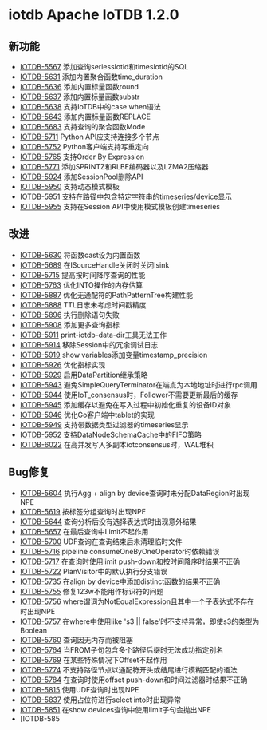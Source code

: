 # iotdb Apache IoTDB 1.2.0

## 新功能

- [IOTDB-5567](https://issues.apache.org/jira/browse/IOTDB-5567) 添加查询seriesslotid和timeslotid的SQL
- [IOTDB-5631](https://issues.apache.org/jira/browse/IOTDB-5631) 添加内置聚合函数time_duration
- [IOTDB-5636](https://issues.apache.org/jira/browse/IOTDB-5636) 添加内置标量函数round
- [IOTDB-5637](https://issues.apache.org/jira/browse/IOTDB-5637) 添加内置标量函数substr
- [IOTDB-5638](https://issues.apache.org/jira/browse/IOTDB-5638) 支持IoTDB中的case when语法
- [IOTDB-5643](https://issues.apache.org/jira/browse/IOTDB-5643) 添加内置标量函数REPLACE
- [IOTDB-5683](https://issues.apache.org/jira/browse/IOTDB-5683) 支持查询的聚合函数Mode
- [IOTDB-5711](https://issues.apache.org/jira/browse/IOTDB-5711) Python API应支持连接多个节点
- [IOTDB-5752](https://issues.apache.org/jira/browse/IOTDB-5752) Python客户端支持写重定向
- [IOTDB-5765](https://issues.apache.org/jira/browse/IOTDB-5765) 支持Order By Expression
- [IOTDB-5771](https://issues.apache.org/jira/browse/IOTDB-5771) 添加SPRINTZ和RLBE编码器以及LZMA2压缩器
- [IOTDB-5924](https://issues.apache.org/jira/browse/IOTDB-5924) 添加SessionPool删除API
- [IOTDB-5950](https://issues.apache.org/jira/browse/IOTDB-5950) 支持动态模式模板
- [IOTDB-5951](https://issues.apache.org/jira/browse/IOTDB-5951) 支持在路径中包含特定字符串的timeseries/device显示
- [IOTDB-5955](https://issues.apache.org/jira/browse/IOTDB-5955) 支持在Session API中使用模式模板创建timeseries

## 改进

- [IOTDB-5630](https://issues.apache.org/jira/browse/IOTDB-5630) 将函数cast设为内置函数
- [IOTDB-5689](https://issues.apache.org/jira/browse/IOTDB-5689) 在ISourceHandle关闭时关闭Isink
- [IOTDB-5715](https://issues.apache.org/jira/browse/IOTDB-5715) 提高按时间降序查询的性能
- [IOTDB-5763](https://issues.apache.org/jira/browse/IOTDB-5763) 优化INTO操作的内存估算
- [IOTDB-5887](https://issues.apache.org/jira/browse/IOTDB-5887) 优化无通配符的PathPatternTree构建性能
- [IOTDB-5888](https://issues.apache.org/jira/browse/IOTDB-5888) TTL日志未考虑时间戳精度
- [IOTDB-5896](https://issues.apache.org/jira/browse/IOTDB-5896) 执行删除语句失败
- [IOTDB-5908](https://issues.apache.org/jira/browse/IOTDB-5908) 添加更多查询指标
- [IOTDB-5911](https://issues.apache.org/jira/browse/IOTDB-5911) print-iotdb-data-dir工具无法工作
- [IOTDB-5914](https://issues.apache.org/jira/browse/IOTDB-5914) 移除Session中的冗余调试日志
- [IOTDB-5919](https://issues.apache.org/jira/browse/IOTDB-5919) show variables添加变量timestamp_precision
- [IOTDB-5926](https://issues.apache.org/jira/browse/IOTDB-5926) 优化指标实现
- [IOTDB-5929](https://issues.apache.org/jira/browse/IOTDB-5929) 启用DataPartition继承策略
- [IOTDB-5943](https://issues.apache.org/jira/browse/IOTDB-5943) 避免SimpleQueryTerminator在端点为本地地址时进行rpc调用
- [IOTDB-5944](https://issues.apache.org/jira/browse/IOTDB-5944) 使用IoT_consensus时，Follower不需要更新最后的缓存
- [IOTDB-5945](https://issues.apache.org/jira/browse/IOTDB-5945) 添加缓存以避免在写入过程中初始化重复的设备ID对象
- [IOTDB-5946](https://issues.apache.org/jira/browse/IOTDB-5946) 优化Go客户端中tablet的实现
- [IOTDB-5949](https://issues.apache.org/jira/browse/IOTDB-5949) 支持带数据类型过滤器的timeseries显示
- [IOTDB-5952](https://issues.apache.org/jira/browse/IOTDB-5952) 支持DataNodeSchemaCache中的FIFO策略
- [IOTDB-6022](https://issues.apache.org/jira/browse/IOTDB-6022) 在高并发写入多副本iotconsensus时，WAL堆积

## Bug修复

- [IOTDB-5604](https://issues.apache.org/jira/browse/IOTDB-5604) 执行Agg + align by device查询时未分配DataRegion时出现NPE
- [IOTDB-5619](https://issues.apache.org/jira/browse/IOTDB-5619) 按标签分组查询时出现NPE
- [IOTDB-5644](https://issues.apache.org/jira/browse/IOTDB-5644) 查询分析后没有选择表达式时出现意外结果
- [IOTDB-5657](https://issues.apache.org/jira/browse/IOTDB-5657) 在最后查询中Limit不起作用
- [IOTDB-5700](https://issues.apache.org/jira/browse/IOTDB-5700) UDF查询在查询结束后未清理临时文件
- [IOTDB-5716](https://issues.apache.org/jira/browse/IOTDB-5716) pipeline consumeOneByOneOperator时依赖错误
- [IOTDB-5717](https://issues.apache.org/jira/browse/IOTDB-5717) 在查询时使用limit push-down和按时间降序时结果不正确
- [IOTDB-5722](https://issues.apache.org/jira/browse/IOTDB-5722) PlanVisitor中的默认执行分支错误
- [IOTDB-5735](https://issues.apache.org/jira/browse/IOTDB-5735) 在align by device中添加distinct函数的结果不正确
- [IOTDB-5755](https://issues.apache.org/jira/browse/IOTDB-5755) 修复123w不能用作标识符的问题
- [IOTDB-5756](https://issues.apache.org/jira/browse/IOTDB-5756) where谓词为NotEqualExpression且其中一个子表达式不存在时出现NPE
- [IOTDB-5757](https://issues.apache.org/jira/browse/IOTDB-5757) 在where中使用like 's3 || false'时不支持异常，即使s3的类型为Boolean
- [IOTDB-5760](https://issues.apache.org/jira/browse/IOTDB-5760) 查询因无内存而被阻塞
- [IOTDB-5764](https://issues.apache.org/jira/browse/IOTDB-5764) 当FROM子句包含多个路径后缀时无法成功指定别名
- [IOTDB-5769](https://issues.apache.org/jira/browse/IOTDB-5769) 在某些特殊情况下Offset不起作用
- [IOTDB-5774](https://issues.apache.org/jira/browse/IOTDB-5774) 不支持路径节点以通配符开头或结尾进行模糊匹配的语法
- [IOTDB-5784](https://issues.apache.org/jira/browse/IOTDB-5784) 在查询时使用offset push-down和时间过滤器时结果不正确
- [IOTDB-5815](https://issues.apache.org/jira/browse/IOTDB-5815) 使用UDF查询时出现NPE
- [IOTDB-5837](https://issues.apache.org/jira/browse/IOTDB-5837) 使用占位符进行select into时出现异常
- [IOTDB-5851](https://issues.apache.org/jira/browse/IOTDB-5851) 在show devices查询中使用limit子句会抛出NPE
- [IOTDB-585